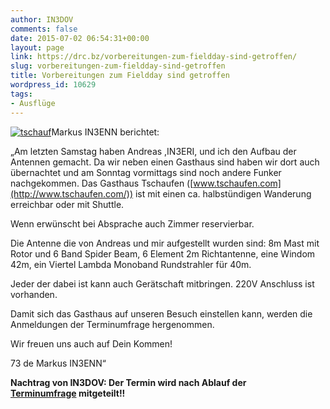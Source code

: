 ```yaml
---
author: IN3DOV
comments: false
date: 2015-07-02 06:54:31+00:00
layout: page
link: https://drc.bz/vorbereitungen-zum-fieldday-sind-getroffen/
slug: vorbereitungen-zum-fieldday-sind-getroffen
title: Vorbereitungen zum Fieldday sind getroffen
wordpress_id: 10629
tags:
- Ausflüge
---
```


[![tschauf](https://drc.bz/wp-content/uploads/2015/07/tschauf-300x294.jpg)](https://drc.bz/wp-content/uploads/2015/07/tschauf.jpg)Markus IN3ENN berichtet:

„Am letzten Samstag haben Andreas ,IN3ERI, und ich den Aufbau der Antennen gemacht. Da wir neben einen Gasthaus sind haben wir dort auch übernachtet und am Sonntag vormittags sind noch andere Funker nachgekommen. Das Gasthaus Tschaufen ([www.tschaufen.com](http://www.tschaufen.com/)) ist mit einen ca. halbstündigen Wanderung erreichbar oder mit Shuttle.

Wenn erwünscht bei Absprache auch Zimmer reservierbar.

Die Antenne die von Andreas und mir aufgestellt wurden sind: 8m Mast mit Rotor und 6 Band Spider Beam, 6 Element 2m Richtantenne, eine Windom 42m, ein Viertel Lambda Monoband Rundstrahler für 40m.

Jeder der dabei ist kann auch Gerätschaft mitbringen. 220V Anschluss ist vorhanden.

Damit sich das Gasthaus auf unseren Besuch einstellen kann, werden die Anmeldungen der Terminumfrage hergenommen.

Wir freuen uns auch auf Dein Kommen!

73 de Markus IN3ENN“

**Nachtrag von IN3DOV: Der Termin wird nach Ablauf der [Terminumfrage](http://doodle.com/dhdbezzqv46yaidk2bvpcaaz/admin#table) mitgeteilt!!**


